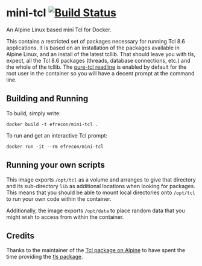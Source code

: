 # mini-tcl [![Build Status](https://travis-ci.org/efrecon/mini-tcl.svg?branch=master)](https://travis-ci.org/efrecon/mini-tcl)
An Alpine Linux based mini Tcl for Docker.

This contains a restricted set of packages necessary for running Tcl 8.6
applications. It is based on an installation of the packages available in Alpine
Linux, and an install of the latest tcllib. That should leave you with tls,
expect, all the Tcl 8.6 packages (threads, database connections, etc.) and the
whole of the tcllib.  The [pure-tcl readline](http://wiki.tcl.tk/20215) is
enabled by default for the root user in the container so you will have a decent
prompt at the command line.

## Building and Running

To build, simply write:

    docker build -t efrecon/mini-tcl .

To run and get an interactive Tcl prompt:

    docker run -it --rm efrecon/mini-tcl

## Running your own scripts

This image exports `/opt/tcl` as a volume and arranges to give that
directory and its sub-directory `lib` as additional locations when
looking for packages.  This means that you should be able to mount
local directories onto `/opt/tcl` to run your own code within the
container.

Additionally, the image exports `/opt/data` to place random data that
you might wish to access from within the container.

## Credits

Thanks to the maintainer of the [Tcl package on
Alpine](http://pkgs.alpinelinux.org/package/main/x86_64/tcl) to have spent the
time providing the [tls
package](http://pkgs.alpinelinux.org/package/testing/x86_64/tls).
